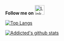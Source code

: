 <b>Follow me on  </b>
 <a href="https://www.linkedin.com/in/ashutosh-prusty/" target="_blank">
  <img height="30"
    alt="LinkedIn"
    src="https://img.shields.io/badge/LinkedIn-0077B5?style=for-the-badge&logo=linkedin&logoColor=white"
  />
</a>

[![Top Langs](https://github-readme-stats.vercel.app/api/top-langs/?username=prustyashutosh&layout=compact)](https://www.hackerrank.com/ashutoshprusty29)

[![Addicted's github stats](https://github-readme-stats.vercel.app/api?username=prustyashutosh&count_private=true&show_icons=true&theme=default&hide_rank=false)]()



<!--
**Addicted5/Addicted5** is a ✨ _special_ ✨ repository because its `README.md` (this file) appears on your GitHub profile.

[![Addicted's wakatime stats](https://github-readme-stats.vercel.app/api/wakatime?username=addicted)]()

Here are some ideas to get you started:

- 🔭 I’m currently working on ...
- 🌱 I’m currently learning ...
- 👯 I’m looking to collaborate on ...
- 🤔 I’m looking for help with ...
- 💬 Ask me about ...
- 📫 How to reach me: ...
- 😄 Pronouns: ...
- ⚡ Fun fact: ...

-->

